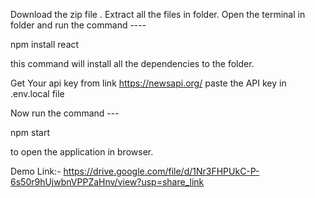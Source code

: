 Download the zip file .
Extract all the files in folder.
Open the terminal in folder and run the command ----    


npm install react

this command will install all the dependencies to the folder.



Get Your api key from link     https://newsapi.org/
paste the API key in .env.local file 



Now run the command ---

npm start 

to open the application in browser.

Demo Link:-  https://drive.google.com/file/d/1Nr3FHPUkC-P-6s50r9hUjwbnVPPZaHnv/view?usp=share_link



